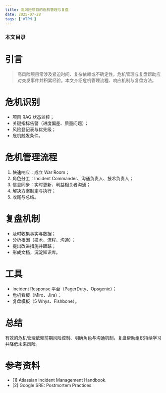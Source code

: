 ```yaml
---
title: 高风险项目的危机管理与复盘
date: 2025-07-28
tags: ['#TPM']
---
```


### 本文目录
<!-- toc -->

# 引言
> 高风险项目常涉及紧迫时间、复杂依赖或不确定性。危机管理与复盘帮助应对突发事件并积累经验。本文介绍危机管理流程、响应机制与复盘方法。

# 危机识别
- 项目 RAG 状态监控；
- 关键指标告警（进度偏差、质量问题）；
- 风险登记表与优先级；
- 危机触发条件。

# 危机管理流程
1. 快速响应：成立 War Room；
2. 角色分工：Incident Commander、沟通负责人、技术负责人；
3. 信息同步：实时更新、利益相关者沟通；
4. 解决方案制定与执行；
5. 收尾与总结。

# 复盘机制
- 及时收集事实与数据；
- 分析根因（技术、流程、沟通）；
- 提出改进措施并跟踪；
- 形成文档，沉淀知识库。

# 工具
- Incident Response 平台（PagerDuty、Opsgenie）；
- 危机看板（Miro、Jira）；
- 复盘模板（5 Whys、Fishbone）。

# 总结
有效的危机管理依赖前期风险控制、明确角色与沟通机制，复盘帮助组织持续学习并降低未来风险。

# 参考资料
- [1] Atlassian Incident Management Handbook.
- [2] Google SRE: Postmortem Practices.
